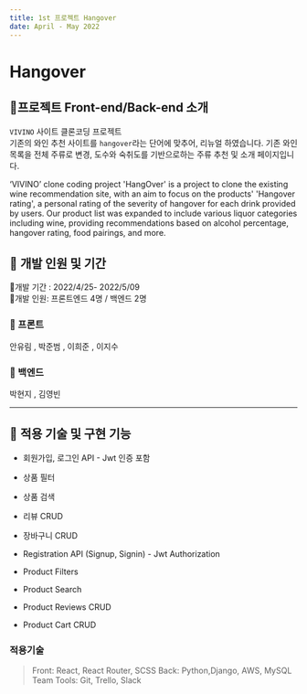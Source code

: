 ```yaml
---
title: 1st 프로젝트 Hangover
date: April - May 2022
---
```


# Hangover

## 🍻프로젝트 Front-end/Back-end 소개

`VIVINO` 사이트 클론코딩 프로젝트  
기존의 와인 추천 사이트를 `hangover`라는 단어에 맞추어, 리뉴얼 하였습니다.
기존 와인 목록을 전체 주류로 변경, 도수와 숙취도를 기반으로하는 주류 추천 및 소개 페이지입니다.

‘VIVINO’ clone coding project
'HangOver' is a project to clone the existing wine recommendation site, with an aim to focus on the products' 'Hangover rating', a personal rating of the severity of hangover for each drink provided by users.
Our product list was expanded to include various liquor categories including wine, providing recommendations based on alcohol percentage, hangover rating, food pairings, and more.

## 🍻 개발 인원 및 기간

🍻개발 기간 : 2022/4/25- 2022/5/09  
🍻개발 인원: 프론트엔드 4명 / 백엔드 2명

### 🍻 프론트

안유림 , 박준범 , 이희준 , 이지수

### 🍻 백엔드

박현지 , 김영빈

---

## 🍻 적용 기술 및 구현 기능

- 회원가입, 로그인 API - Jwt 인증 포함
- 상품 필터
- 상품 검색
- 리뷰 CRUD
- 장바구니 CRUD

- Registration API (Signup, Signin) - Jwt Authorization
- Product Filters
- Product Search
- Product Reviews CRUD
- Product Cart CRUD


### 적용기술

> Front: React, React Router, SCSS
> Back: Python,Django, AWS, MySQL
> Team Tools: Git, Trello, Slack